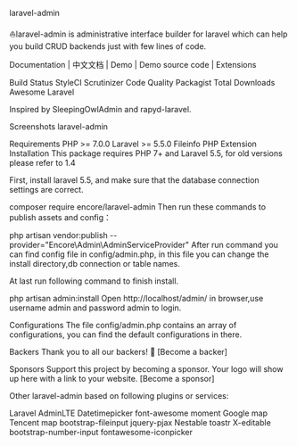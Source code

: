 laravel-admin

⛵laravel-admin is administrative interface builder for laravel which can help you build CRUD backends just with few lines of code.

Documentation | 中文文档 | Demo | Demo source code | Extensions

 Build Status  StyleCI  Scrutinizer Code Quality  Packagist  Total Downloads  Awesome Laravel

Inspired by SleepingOwlAdmin and rapyd-laravel.

Screenshots
laravel-admin

Requirements
PHP >= 7.0.0
Laravel >= 5.5.0
Fileinfo PHP Extension
Installation
This package requires PHP 7+ and Laravel 5.5, for old versions please refer to 1.4

First, install laravel 5.5, and make sure that the database connection settings are correct.

composer require encore/laravel-admin
Then run these commands to publish assets and config：

php artisan vendor:publish --provider="Encore\Admin\AdminServiceProvider"
After run command you can find config file in config/admin.php, in this file you can change the install directory,db connection or table names.

At last run following command to finish install.

php artisan admin:install
Open http://localhost/admin/ in browser,use username admin and password admin to login.

Configurations
The file config/admin.php contains an array of configurations, you can find the default configurations in there.

Backers
Thank you to all our backers! 🙏 [Become a backer]



Sponsors
Support this project by becoming a sponsor. Your logo will show up here with a link to your website. [Become a sponsor]

         

Other
laravel-admin based on following plugins or services:

Laravel
AdminLTE
Datetimepicker
font-awesome
moment
Google map
Tencent map
bootstrap-fileinput
jquery-pjax
Nestable
toastr
X-editable
bootstrap-number-input
fontawesome-iconpicker
